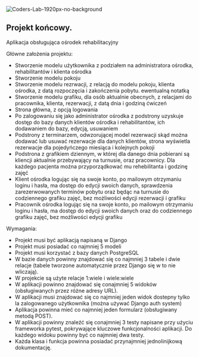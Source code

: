 ![Coders-Lab-1920px-no-background](https://user-images.githubusercontent.com/152855/73064373-5ed69780-3ea1-11ea-8a71-3d370a5e7dd8.png)


## Projekt końcowy.

Aplikacja obsługująca ośrodek rehabilitacyjny

Główne założenia projektu:
* Stworzenie modelu użytkownika z podziałem na administratora ośrodka, rehabilitantów i klienta ośrodka
* Stworzenie modelu pokoju
* Stworzenie modelu rezrwacji, z relacją do modelu pokoju, klienta ośrodka, z datą rozpoczęcia i zakończenia pobytu. ewentualną notatką
* Stworzenie modelu grafiku, dla osób aktualnie obecnych, z relacjami do pracownika, klienta, rezerwacji, z datą dnia i godziną ćwiczeń
* Strona główna, z opcją logowania
* Po zalogowaniu się jako administrator ośrodka z podstrony uzyskuje dostęp do bazy danych klientów ośrodka i rehabilitantów, ich dodawaniem do bazy, edycją, usuwaniem
* Podstrony z terminarzem, odwzorującej model rezerwacji skąd można dodawać lub usuwać rezerwacje dla danych klientów, strona wyświetla rezerwacje dla pojedyńczego miesiąca i kolejnych pokoji
* Podstrona z grafikiem dziennym, w której dla danego dnia pobierani są kliencji aktualnie przebywający na turnusie, oraz pracownicy. Dla każdego pacjenta można przyporządkować mu rehebilitanta i godzinę zajęć
* Klient ośrodka logując się na swoje konto, po mailowym otrzymaniu loginu i hasła, ma dostęp do edycji swoich danych, sprawdzenia zarezerwowanych terminów pobytu oraz będąc na turnusie do codziennego grafiku zajęć, bez możliwości edycji rezerwacji i grafiku
* Pracownik ośrodka logując się na swoje konto, po mailowym otrzymaniu loginu i hasła, ma dostęp do edycji swoich danych oraz do codziennego grafiku zajęć, bez możliwości edycji grafiku



Wymagania:
* Projekt musi być aplikacją napisaną w Django
* Projekt musi posiadać co najmniej 5 modeli
* Projekt musi korzystać z bazy danych PostgreSQL
* W bazie danych powinny znajdować się co najmniej 3 tabele i dwie relacje (tabele tworzone automatycznie przez Django się w to nie wliczają).
* W projekcie są użyte relacje 1:wiele i wiele:wiele
* W aplikacji powinno znajdować się conajmniej 5 widoków (obsługiwanych przez różne adresy URL).
* W aplikacji musi znajdować się co najmniej jeden widok dostepny tylko la zalogowanego użytkownika (można używać Django auth system)
* Aplikacja powinna mieć co najmniej jeden formularz (obsługiwany metodą POST).
* W aplikacji powinny znaleźć się conajmniej 3 testy napisane przy użyciu frameworka pytest, pokrywające kluczowe funkcjonalności aplikacji. Do każdego widoku powinny być co najmniej dwa testy.
* Każda klasa i funkcja powinna posiadać przynajmniej jednolinijkową dokumentację.
